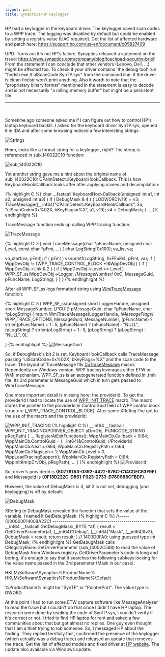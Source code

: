```yaml
---
layout: post
title: Synaptics/HP keylogger
---
```


HP had a keylogger in the keyboard driver. The keylogger saved scan codes to a WPP trace. The logging was disabled by default but could be enabled by setting a registry value (UAC required).
Get the list of affected hardware and patch here: https://support.hp.com/us-en/document/c05827409

UPD:
Turns out it's not HP's failure. Synaptics released a statement on the issue: https://www.synaptics.com/company/blog/touchpad-security-brief
From the statement I can conclude that other vendors (Lenovo, Dell, ...) might be affected too. To check if your driver contains 'the debug tool' run "findstr.exe /I ulScanCode SynTP.sys" from the command line: if the driver is clean findstr won't print anything. Also it worth to note that the "proprietary binary format" mentioned in the statement is easy to decode and is not necessarily "a rolling memory buffer" but might be a persistent file.

***
\
\
Sometime ago someone asked me if I can figure out how to control HP's laptop keyboard backlit. I asked for the keyboard driver SynTP.sys, opened it in IDA and after some browsing noticed a few interesting strings:

![Strings](/images/hplog/Strings.PNG)

Hmm, looks like a format string for a keylogger, right? The string is referenced in sub_140022C10 function:

![sub_140022C10](/images/hplog/sub_140022C10.PNG)

Yet another string gave me a hint about the original name of sub_140022C10: CPalmDetect::KeyboardHookCallback. This is how KeyboardHookCallback looks after after applying names and decompilation:

{% highlight C %}
char __fastcall KeyboardHookCallback(unsigned int a1, int a2, unsigned int a3)
{
  if ( DebugMask & 4 )
  {
    LODWORD(v19) = v3;
    TraceMessage((__int64)"CPalmDetect::KeyboardHookCallback", 3u, "ulScanCode=0x%02X, bKeyFlags=%X", a1, v19);
    v4 = DebugMask;
  }
...
{% endhighlight %}

TraceMessage function ends up calling WPP tracing function:

![TraceMessage](/images/hplog/TraceMessage.png)

{% highlight C %}
void TraceMessage(char *pFuncName, unsigned char Level, const char *pFmt, ...)
{
  char LogString[0x100];
  va_list va;

  va_start(va, pFmt);
  if ( pFmt )
    vsnprintf(LogString, 0xFFui64, pFmt, va);
  if ( WppDevObj != (WPP_TRACE_CONTROL_BLOCK *)&WppDevObj )
  {
    if ( WppDevObj->Unk & 2 )
    {
      if ( WppDevObj->Level >= Level )
        WPP_SF_ss(WppDevObj->Logger, /*MessageNumber*/ 0xC, MessageGuid, pFuncName, LogString);
    }
  }
}
{% endhighlight %}

After all WPP_SF_ss logs formatted string using [WmiTraceMessage](https://msdn.microsoft.com/en-us/library/windows/hardware/ff565836(v=vs.85).aspx) function:

{% highlight C %}
WPP_SF_ss(unsigned short LoggerHandle, unsigned short MessageNumber, LPGUID pMessageGuid, char *pFuncName, char *pLogString)
{
  return WmiTraceMessage(LoggerHandle, /*MessageFlags*/ WPP_TRACE_OPTIONS, MessageGuid, MessageNumber,
                         (pFuncName) ? strlen(pFuncName) + 1 : 5,
                         (pFuncName) ? (pFuncName) : "NULL",
                         (pLogString) ? strlen(pLogString) + 1 : 5,
                         (pLogString) ? (pLogString) : "NULL",
                         0);

}
{% endhighlight %}
![MessageGuid](/images/hplog/MessageGuid.PNG)

So, if DebugMask's bit 2 is set, KeyboardHookCallback calls TraceMessage passing "ulScanCode=0x%02X, bKeyFlags=%X" and the scan code to the trace. The layout of TraceMessage fits [DoTraceMessage](https://msdn.microsoft.com/en-us/library/windows/hardware/ff544918(v=vs.85).aspx) macro. Dependently on Windows version, WPP tracing leverages either ETW or WMI mechanism. WPP_SF_ss is an autogenerated function defined in .tmh file. Its 3rd parameter is MessageGuid which in turn gets passed to WmiTraceMessage.

One more important detail is missing here: the providerId. To get the providerId I had to locate the use of [WPP_INIT_TRACE](https://msdn.microsoft.com/en-us/library/windows/hardware/ff556193(v=vs.85).aspx) macro. The macro stores the pointer to the providerId in ControlGuid field of WPP control block structure (_WPP_TRACE_CONTROL_BLOCK). After some XRefing I've got to the use of the macro and the providerId:

![WPP_INIT_TRACING](/images/hplog/WPP_INIT_TRACING.PNG)
{% highlight C %}
__int64 __fastcall WPP_INIT_TRACING(PDRIVER_OBJECT pDrvObj, PUNICODE_STRING pRegPath)
{
...
  RegisterAtExitFunctions();
  WppMainCb.Callback = 0i64;
  WppMainCb.ControlGuid = (__int64)&ControlGuid; //ProviderId
  WppMainCb.Next = 0i64;
  WppMainCb.RegistryPath = 0i64;
  WppMainCb.FlagsLen = 1;
  WppMainCb.Level = 0;
  WppLoadTracingSupport();
  WppMainCb.RegistryPath = 0i64;
  WppInitKm(pDrvObj, pRegPath);
...
}
{% endhighlight %}
![ProviderId](/images/hplog/ControlGuid.PNG)

So, driver's providerId is **{607781A3-0392-4422-87BC-C14CDEC63F9F}** and MessageId is **{0F18D222C-D861-F023-2733-D780688CFBDF}**.

However, the value of DebugMask is 3, bit 2 is not set, debugging (and keylogging) is off by default:

![DebugMask](/images/hplog/DebugMask.PNG)

XRefing to DebugMask revealed the function that sets the value of the variable. I named it GetDebugMask:
{% highlight C %}
//----- (000000014008A23C) ----------------------------------------------------
__int64 __fastcall GetDebugMask(_BYTE *a1)
{
  result = GetDriverParameter(a1, (__int64)"Debug", (__int64)"Mask", (__int64)&v3);
  DebugMask = result;
  return result;
}
// 1400D0FA0: using guessed type int DebugMask;
{% endhighlight %}
GetDebugMask calls CRegistryBase::GetDriverParameter (sub_14002C588) to read the value of DebugMask from Windows registry. GetDriverParameter's code is long and boring, it's enough to say that it searches the following subkeys looking for the value name passed in the 3rd parameter (Mask in our case):

HKLM\Software\Synaptics\%ProductName%
HKLM\Software\Synaptics\%ProductName%\Default

%ProductName% might be "SynTP" or "PointerPort". The value type is DWORD.

At this point I had to run some ETW capture software like MessageAnalyzer to read the trace but I couldn't do that since I didn't have HP laptop. The research were done by reading the code of SynTP.sys, I couldn't verify if it's correct or not. I tried to find HP laptop for rent and asked a few communities about that but got almost no replies. One guy even thought that I am a thief trying to rob someone. So, I messaged HP about the finding. They replied terrificly fast, confirmed the presence of the keylogger (which actually was a debug trace) and released an update that removes the trace. Get the list of affected models and fixed driver at [HP website](https://support.hp.com/us-en/document/c05827409). The update also available via Windows update.